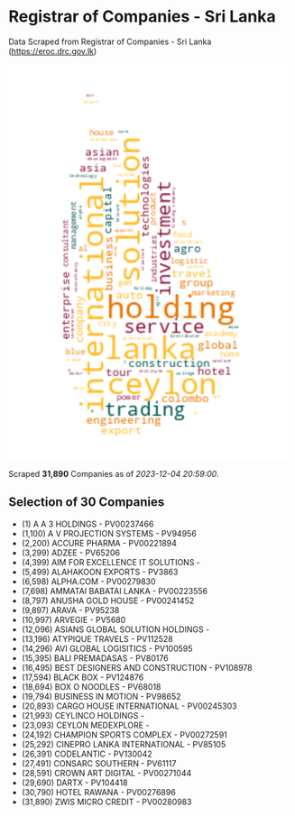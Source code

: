 # Registrar of Companies - Sri Lanka

Data Scraped from Registrar of Companies - Sri Lanka (https://eroc.drc.gov.lk)

![word-cloud](data/word_cloud.png)

Scraped **31,890** Companies as of *2023-12-04 20:59:00*.


## Selection of 30 Companies

* (1) A A 3 HOLDINGS - PV00237466
* (1,100) A V PROJECTION SYSTEMS - PV94956
* (2,200) ACCURE PHARMA - PV00221894
* (3,299) ADZEE - PV65206
* (4,399) AIM FOR EXCELLENCE IT SOLUTIONS - 
* (5,499) ALAHAKOON EXPORTS - PV3863
* (6,598) ALPHA.COM - PV00279830
* (7,698) AMMATAI  BABATAI LANKA - PV00223556
* (8,797) ANUSHA GOLD HOUSE - PV00241452
* (9,897) ARAVA - PV95238
* (10,997) ARVEGIE - PV5680
* (12,096) ASIANS GLOBAL SOLUTION HOLDINGS - 
* (13,196) ATYPIQUE TRAVELS - PV112528
* (14,296) AVI GLOBAL LOGISITICS - PV100595
* (15,395) BALI PREMADASAS - PV80176
* (16,495) BEST DESIGNERS AND CONSTRUCTION - PV108978
* (17,594) BLACK BOX - PV124876
* (18,694) BOX O NOODLES - PV68018
* (19,794) BUSINESS IN MOTION - PV98652
* (20,893) CARGO HOUSE INTERNATIONAL - PV00245303
* (21,993) CEYLINCO HOLDINGS - 
* (23,093) CEYLON MEDEXPLORE - 
* (24,192) CHAMPION SPORTS COMPLEX - PV00272591
* (25,292) CINEPRO LANKA INTERNATIONAL - PV85105
* (26,391) CODELANTIC - PV130042
* (27,491) CONSARC SOUTHERN - PV61117
* (28,591) CROWN ART DIGITAL - PV00271044
* (29,690) DARTX - PV104418
* (30,790) HOTEL RAWANA - PV00276896
* (31,890) ZWIS MICRO CREDIT - PV00280983